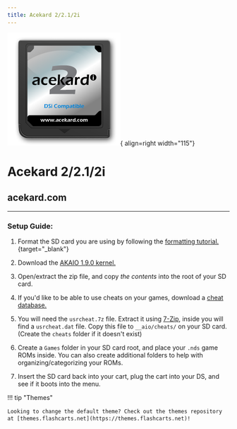 ```yaml
---
title: Acekard 2/2.1/2i
---
```


![Acekard 2i](../images/acekard.png){ align=right width="115"}
# Acekard 2/2.1/2i
## acekard.com

---

### Setup Guide:

1. Format the SD card you are using by following the [formatting tutorial.](../tutorials/formatting.md){target="_blank"}

1. Download the [AKAIO 1.9.0 kernel.](https://archive.flashcarts.net/acekard.com/AceKard_2i/AKAIO_1.9.0-20121129.zip)

1. Open/extract the zip file, and copy *the contents* into the root of your SD card.

1. If you'd like to be able to use cheats on your games, download a [cheat database.](https://github.com/DeadSkullzJr/NDS-i-Cheat-Databases/releases/latest)

1. You will need the `usrcheat.7z` file. Extract it using [7-Zip](https://www.7-zip.org/), inside you will find a `usrcheat.dat` file. Copy this file to `__aio/cheats/` on your SD card. (Create the `cheats` folder if it doesn't exist)

1. Create a `Games` folder in your SD card root, and place your `.nds` game ROMs inside. You can also create additional folders to help with organizing/categorizing your ROMs.

1. Insert the SD card back into your cart, plug the cart into your DS, and see if it boots into the menu.

!!! tip "Themes"

    Looking to change the default theme? Check out the themes repository at [themes.flashcarts.net](https://themes.flashcarts.net)!